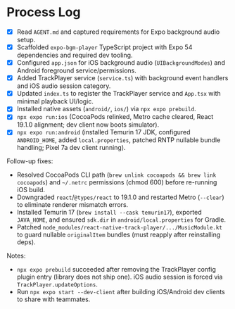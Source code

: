 # Process Log

- [x] Read `AGENT.md` and captured requirements for Expo background audio setup.
- [x] Scaffolded `expo-bgm-player` TypeScript project with Expo 54 dependencies and required dev tooling.
- [x] Configured `app.json` for iOS background audio (`UIBackgroundModes`) and Android foreground service/permissions.
- [x] Added TrackPlayer service (`service.ts`) with background event handlers and iOS audio session category.
- [x] Updated `index.ts` to register the TrackPlayer service and `App.tsx` with minimal playback UI/logic.
- [x] Installed native assets (`android/`, `ios/`) via `npx expo prebuild`.
- [x] `npx expo run:ios` (CocoaPods relinked, Metro cache cleared, React 19.1.0 alignment; dev client now boots simulator).
- [x] `npx expo run:android` (installed Temurin 17 JDK, configured `ANDROID_HOME`, added `local.properties`, patched RNTP nullable bundle handling; Pixel 7a dev client running).

Follow-up fixes:
- Resolved CocoaPods CLI path (`brew unlink cocoapods && brew link cocoapods`) and `~/.netrc` permissions (chmod 600) before re-running iOS build.
- Downgraded `react`/`@types/react` to 19.1.0 and restarted Metro (`--clear`) to eliminate renderer mismatch errors.
- Installed Temurin 17 (`brew install --cask temurin17`), exported `JAVA_HOME`, and ensured `sdk.dir` in `android/local.properties` for Gradle.
- Patched `node_modules/react-native-track-player/.../MusicModule.kt` to guard nullable `originalItem` bundles (must reapply after reinstalling deps).

Notes:
- `npx expo prebuild` succeeded after removing the TrackPlayer config plugin entry (library does not ship one). iOS audio session is forced via `TrackPlayer.updateOptions`.
- Run `npx expo start --dev-client` after building iOS/Android dev clients to share with teammates.
